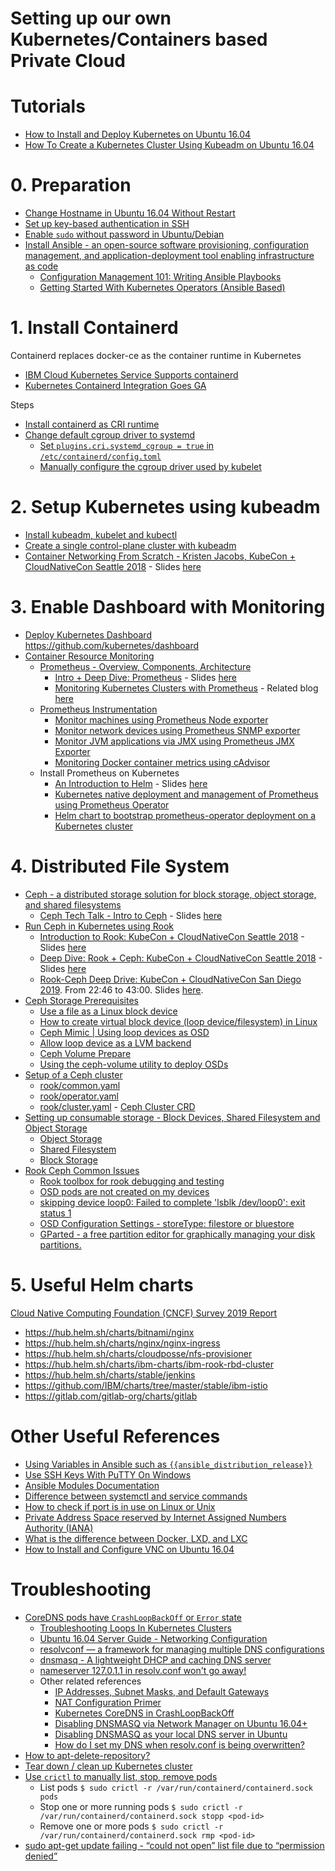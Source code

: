 # Setting up our own Kubernetes/Containers based Private Cloud 

# Tutorials
* [How to Install and Deploy Kubernetes on Ubuntu 16.04](https://dzone.com/articles/how-to-install-and-deploy-kubernetes-on-ubuntu-160-1)
* [How To Create a Kubernetes Cluster Using Kubeadm on Ubuntu 16.04](https://www.digitalocean.com/community/tutorials/how-to-create-a-kubernetes-cluster-using-kubeadm-on-ubuntu-16-04)

# 0. Preparation
* [Change Hostname in Ubuntu 16.04 Without Restart](http://ubuntuhandbook.org/index.php/2016/06/change-hostname-ubuntu-16-04-without-restart/)
* [Set up key-based authentication in SSH](https://www.digitalocean.com/community/tutorials/ssh-essentials-working-with-ssh-servers-clients-and-keys#generating-and-working-with-ssh-keys)
* [Enable `sudo` without password in Ubuntu/Debian](https://phpraxis.wordpress.com/2016/09/27/enable-sudo-without-password-in-ubuntudebian/)
* [Install Ansible - an open-source software provisioning, configuration management, and application-deployment tool enabling infrastructure as code](https://docs.ansible.com/ansible/latest/installation_guide/intro_installation.html)
  - [Configuration Management 101: Writing Ansible Playbooks](https://www.digitalocean.com/community/tutorials/configuration-management-101-writing-ansible-playbooks)
  - [Getting Started With Kubernetes Operators (Ansible Based)](https://medium.com/velotio-perspectives/getting-started-with-kubernetes-operators-ansible-based-part-2-472eb0d453b7)

# 1. Install Containerd
Containerd replaces docker-ce as the container runtime in Kubernetes
- [IBM Cloud Kubernetes Service Supports containerd](https://www.ibm.com/cloud/blog/ibm-cloud-kubernetes-service-supports-containerd)
- [Kubernetes Containerd Integration Goes GA](https://kubernetes.io/blog/2018/05/24/kubernetes-containerd-integration-goes-ga/)

Steps
* [Install containerd as CRI runtime](https://kubernetes.io/docs/setup/production-environment/container-runtimes/#containerd)
* [Change default cgroup driver to systemd](https://kubernetes.io/docs/setup/production-environment/container-runtimes/#cgroup-driver)
  - [Set `plugins.cri.systemd_cgroup = true` in `/etc/containerd/config.toml`](https://kubernetes.io/docs/setup/production-environment/container-runtimes/#systemd)
  - [Manually configure the cgroup driver used by kubelet](https://kubernetes.io/docs/setup/production-environment/tools/kubeadm/install-kubeadm/#configure-cgroup-driver-used-by-kubelet-on-control-plane-node)

# 2. Setup Kubernetes using kubeadm
* [Install kubeadm, kubelet and kubectl](https://kubernetes.io/docs/setup/production-environment/tools/kubeadm/install-kubeadm/)
* [Create a single control-plane cluster with kubeadm](https://kubernetes.io/docs/setup/production-environment/tools/kubeadm/create-cluster-kubeadm/)
* [Container Networking From Scratch - Kristen Jacobs, KubeCon + CloudNativeCon Seattle 2018](https://www.youtube.com/watch?v=6v_BDHIgOY8) - Slides [here](https://static.sched.com/hosted_files/kccna18/c1/slides.pdf)

# 3. Enable Dashboard with Monitoring
* [Deploy Kubernetes Dashboard](https://kubernetes.io/docs/tasks/access-application-cluster/web-ui-dashboard/)
https://github.com/kubernetes/dashboard
* [Container Resource Monitoring](https://kubernetes.io/docs/tasks/debug-application-cluster/resource-usage-monitoring/)
  - [Prometheus - Overview, Components, Architecture](https://prometheus.io/docs/introduction/overview/)
    - [Intro + Deep Dive: Prometheus](https://www.youtube.com/watch?v=9GMWvFcQjYI) - Slides [here](https://static.sched.com/hosted_files/kccnceu19/43/Monitoring%2C%20the%20Prometheus%20Way%20-%20KubeCon%20Barcelona%2C%20May%202019.pdf)
    - [Monitoring Kubernetes Clusters with Prometheus](https://www.youtube.com/watch?v=A760lwRDg9U) - Related blog [here](https://coreos.com/blog/the-prometheus-operator.html)
  - [Prometheus Instrumentation](https://prometheus.io/docs/introduction/faq/#instrumentation)
    - [Monitor machines using Prometheus Node exporter](https://github.com/prometheus/node_exporter)
    - [Monitor network devices using Prometheus SNMP exporter](https://github.com/prometheus/snmp_exporter)
    - [Monitor JVM applications via JMX using Prometheus JMX Exporter](https://github.com/prometheus/jmx_exporter)
    - [Monitoring Docker container metrics using cAdvisor](https://prometheus.io/docs/guides/cadvisor/)
  - Install Prometheus on Kubernetes
    - [An Introduction to Helm](https://www.youtube.com/watch?v=Zzwq9FmZdsU&t=2s) - Slides [here](https://static.sched.com/hosted_files/kccncna19/7c/Helm%20Intro.pdf)
    - [Kubernetes native deployment and management of Prometheus using Prometheus Operator](https://github.com/coreos/prometheus-operator)
    - [Helm chart to bootstrap prometheus-operator deployment on a Kubernetes cluster ](https://github.com/helm/charts/tree/master/stable/prometheus-operator)

# 4. Distributed File System
* [Ceph - a distributed storage solution for block storage, object storage, and shared filesystems](https://ceph.io/ceph-storage/)
  - [Ceph Tech Talk - Intro to Ceph](https://www.youtube.com/watch?v=PmLPbrf-x9g) - Slides [here](https://www.slideshare.net/Inktank_Ceph/20190627-intro-to-ceph)
* [Run Ceph in Kubernetes using Rook](https://rook.io/)
  - [Introduction to Rook: KubeCon + CloudNativeCon Seattle 2018](https://www.youtube.com/watch?v=pwVsFHy2EdE) - Slides [here](https://static.sched.com/hosted_files/kccna18/9f/Rook%20Project%20Intro%20Kubecon%20Seattle%202018.pdf)
  - [Deep Dive: Rook + Ceph: KubeCon + CloudNativeCon Seattle 2018](https://www.youtube.com/watch?v=Mb7oiXQb1ZE) - Slides [here](https://static.sched.com/hosted_files/kccna18/b6/Rook%20Deep%20Dive.pdf)
  - [Rook-Ceph Deep Drive: KubeCon + CloudNativeCon San Diego 2019](https://www.youtube.com/watch?v=f3Wyk968VR8). From 22:46 to 43:00. Slides [here](https://static.sched.com/hosted_files/kccncna19/37/KubeCon%20San%20Diego_%20Ceph%20Deep%20Dive.pdf).
* [Ceph Storage Prerequisites](https://github.com/rook/rook/blob/master/Documentation/ceph-quickstart.md#prerequisites)
  - [Use a file as a Linux block device](https://www.jamescoyle.net/how-to/2096-use-a-file-as-a-linux-block-device#:~:text=Just%20like%20when%20creating%20a,around%20like%20a%20normal%20file)
  - [How to create virtual block device (loop device/filesystem) in Linux](https://www.thegeekdiary.com/how-to-create-virtual-block-device-loop-device-filesystem-in-linux/)
  - [Ceph Mimic | Using loop devices as OSD](https://www.netways.de/en/blog/2018/11/14/ceph-mimic-using-loop-devices-as-osd/)
  - [Allow loop device as a LVM backend](https://tracker.ceph.com/issues/36603)
  - [Ceph Volume Prepare](https://docs.ceph.com/docs/master/ceph-volume/lvm/prepare/)
  - [Using the ceph-volume utility to deploy OSDs](https://access.redhat.com/documentation/en-us/red_hat_ceph_storage/3/html/administration_guide/using-the-ceph-volume-utility-to-deploy-osds)
* [Setup of a Ceph cluster](https://github.com/rook/rook/blob/master/Documentation/ceph-quickstart.md)
  - [rook/common.yaml](https://github.com/rook/rook/blob/release-1.3/cluster/examples/kubernetes/ceph/common.yaml)
  - [rook/operator.yaml](https://github.com/rook/rook/blob/release-1.3/cluster/examples/kubernetes/ceph/operator.yaml)
  - [rook/cluster.yaml](https://github.com/rook/rook/blob/release-1.3/cluster/examples/kubernetes/ceph/cluster.yaml) - [Ceph Cluster CRD](https://github.com/rook/rook/blob/master/Documentation/ceph-cluster-crd.md)
* [Setting up consumable storage - Block Devices, Shared Filesystem and Object Storage](https://github.com/rook/rook/blob/master/Documentation/ceph-examples.md#setting-up-consumable-storage)
  - [Object Storage](https://github.com/rook/rook/blob/master/Documentation/ceph-object.md)
  - [Shared Filesystem](https://github.com/rook/rook/blob/master/Documentation/ceph-filesystem.md)
  - [Block Storage](https://github.com/rook/rook/blob/master/Documentation/ceph-block.md)
* [Rook Ceph Common Issues](https://rook.io/docs/rook/v1.3/ceph-common-issues.html)
    - [Rook toolbox for rook debugging and testing](https://github.com/rook/rook/blob/master/Documentation/ceph-toolbox.md)
    - [OSD pods are not created on my devices](https://rook.io/docs/rook/v1.3/ceph-common-issues.html#osd-pods-are-not-created-on-my-devices)
    - [skipping device loop0: Failed to complete 'lsblk /dev/loop0': exit status 1](https://github.com/rook/rook/issues/3190)
    - [OSD Configuration Settings - storeType: filestore or bluestore](https://rook.io/docs/rook/v1.0/ceph-cluster-crd.html#osd-configuration-settings)
    - [GParted - a free partition editor for graphically managing your disk partitions.](https://gparted.org/)

# 5. Useful Helm charts
[Cloud Native Computing Foundation (CNCF) Survey 2019 Report](https://www.cncf.io/wp-content/uploads/2020/03/CNCF_Survey_Report.pdf)

* https://hub.helm.sh/charts/bitnami/nginx
* https://hub.helm.sh/charts/nginx/nginx-ingress
* https://hub.helm.sh/charts/cloudposse/nfs-provisioner
* https://hub.helm.sh/charts/ibm-charts/ibm-rook-rbd-cluster
* https://hub.helm.sh/charts/stable/jenkins
* https://github.com/IBM/charts/tree/master/stable/ibm-istio
* https://gitlab.com/gitlab-org/charts/gitlab

# Other Useful References
* [Using Variables in Ansible such as `{{ansible_distribution_release}}`](https://docs.ansible.com/ansible/latest/user_guide/playbooks_variables.html)
* [Use SSH Keys With PuTTY On Windows](https://devops.ionos.com/tutorials/use-ssh-keys-with-putty-on-windows/)
* [Ansible Modules Documentation](https://docs.ansible.com/ansible/latest/modules/replace_module.html)
* [Difference between systemctl and service commands](https://askubuntu.com/questions/903354/difference-between-systemctl-and-service-commands)
* [How to check if port is in use on Linux or Unix](https://www.cyberciti.biz/faq/unix-linux-check-if-port-is-in-use-command/)
* [Private Address Space reserved by Internet Assigned Numbers Authority (IANA)](https://tools.ietf.org/html/rfc1918)
* [What is the difference between Docker, LXD, and LXC](https://unix.stackexchange.com/questions/254956/what-is-the-difference-between-docker-lxd-and-lxc)
* [How to Install and Configure VNC on Ubuntu 16.04](https://www.digitalocean.com/community/tutorials/how-to-install-and-configure-vnc-on-ubuntu-16-04)

# Troubleshooting

* [CoreDNS pods have `CrashLoopBackOff` or `Error` state](https://kubernetes.io/docs/setup/production-environment/tools/kubeadm/troubleshooting-kubeadm/#coredns-pods-have-crashloopbackoff-or-error-state)
  - [Troubleshooting Loops In Kubernetes Clusters](https://github.com/coredns/coredns/tree/master/plugin/loop#troubleshooting)
  - [Ubuntu 16.04 Server Guide - Networking Configuration](https://help.ubuntu.com/16.04/serverguide/network-configuration.html)
  - [resolvconf — a framework for managing multiple DNS configurations](http://manpages.ubuntu.com/manpages/focal/en/man8/resolvconf.8.html)
  - [dnsmasq - A lightweight DHCP and caching DNS server](http://manpages.ubuntu.com/manpages/xenial/en/man8/dnsmasq.8.html)
  - [nameserver 127.0.1.1 in resolv.conf won't go away!](https://askubuntu.com/a/627900/419160)
  - Other related references
    * [IP Addresses, Subnet Masks, and Default Gateways](https://www.networkcomputing.com/network-security/ip-addresses-subnet-masks-and-default-gateways)
    * [NAT Configuration Primer](https://www.networkcomputing.com/networking/nat-configuration-primer)
    * [Kubernetes CoreDNS in CrashLoopBackOff](https://stackoverflow.com/questions/53559291/kubernetes-coredns-in-crashloopbackoff)
    * [Disabling DNSMASQ via Network Manager on Ubuntu 16.04+](http://www.vassox.com/linux-general/ubuntu/disabling-dnsmasq-via-network-manager-on-ubuntu-16-04/)
    * [Disabling DNSMASQ as your local DNS server in Ubuntu](https://mark.orbum.net/2012/05/14/disabling-dnsmasq-as-your-local-dns-server-in-ubuntu/)
    * [How do I set my DNS when resolv.conf is being overwritten?](https://unix.stackexchange.com/questions/128220/how-do-i-set-my-dns-when-resolv-conf-is-being-overwritten/163506#163506)
* [How to apt-delete-repository?](https://unix.stackexchange.com/questions/219341/how-to-apt-delete-repository)
* [Tear down / clean up Kubernetes cluster](https://kubernetes.io/docs/setup/production-environment/tools/kubeadm/create-cluster-kubeadm/#tear-down)
* [Use `crictl` to manually list, stop, remove pods](https://kubernetes.io/docs/tasks/debug-application-cluster/crictl/)
  - List pods `$ sudo crictl -r /var/run/containerd/containerd.sock pods`
  - Stop one or more running pods `$ sudo crictl -r /var/run/containerd/containerd.sock stopp <pod-id>`
  - Remove one or more pods `$ sudo crictl -r /var/run/containerd/containerd.sock rmp <pod-id>`
* [sudo apt-get update failing - “could not open” list file due to “permission denied”](https://askubuntu.com/questions/917603/sudo-apt-get-update-failing-could-not-open-list-file-due-to-permission-deni)
